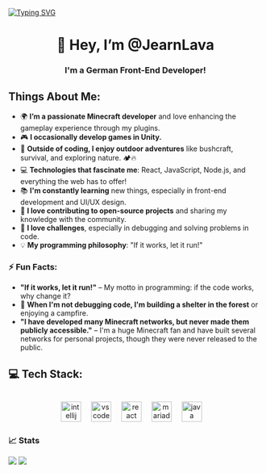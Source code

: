<a href="https://git.io/typing-svg"><img src="https://readme-typing-svg.herokuapp.com?font=Fira+Code&pause=1000&color=00F7BB&center=true&vCenter=true&width=1000&lines=If+it+works%2C+let+it+run!;In+programming%2C+there+are+no+errors%2C+only+undiscovered+features.;Code+that+works%2C+doesn't+get+touched." alt="Typing SVG" /></a>

<h1 align="center">👋 Hey, I’m @JearnLava</h1>
<h3 align="center">I'm a German Front-End Developer!</h3>

## Things About Me:
- 🌍 **I’m a passionate Minecraft developer** and love enhancing the gameplay experience through my plugins.
- 🎮 **I occasionally develop games in Unity.**
- 🌲 **Outside of coding, I enjoy outdoor adventures** like bushcraft, survival, and exploring nature. 🏕️🔥
- 💻 **Technologies that fascinate me**: React, JavaScript, Node.js, and everything the web has to offer!
- 📚 **I'm constantly learning** new things, especially in front-end development and UI/UX design.
- 🤝 **I love contributing to open-source projects** and sharing my knowledge with the community.
- 🧩 **I love challenges**, especially in debugging and solving problems in code.
- 💡 **My programming philosophy**: "If it works, let it run!"

### ⚡ **Fun Facts:**
- **"If it works, let it run!"** – My motto in programming: if the code works, why change it?
- 🌳 **When I'm not debugging code, I'm building a shelter in the forest** or enjoying a campfire.
- **"I have developed many Minecraft networks, but never made them publicly accessible."** – I'm a huge Minecraft fan and have built several networks for personal projects, though they were never released to the public.

## 💻 Tech Stack:

<br clear="both">

<div align="center">
  <img src="https://cdn.jsdelivr.net/gh/devicons/devicon/icons/intellij/intellij-original.svg" height="40" alt="intellij logo"  />
  <img width="12" />
  <img src="https://cdn.jsdelivr.net/gh/devicons/devicon/icons/vscode/vscode-original.svg" height="40" alt="vscode logo"  />
  <img width="12" />
  <img src="https://img.shields.io/badge/react-%2320232a.svg?style=for-the-badge&logo=react&logoColor=%2361DAFB" height="40" alt="react logo"  />
  <img width="12" />
  <img src="https://cdn.jsdelivr.net/gh/devicons/devicon@latest/icons/mariadb/mariadb-original-wordmark.svg" height="40" alt="mariadb logo"  />
  <img width="12" />
  <img src="https://cdn.jsdelivr.net/gh/devicons/devicon/icons/java/java-original.svg" height="40" alt="java logo"  />
  <img width="12" />
</div>

###

### 📈 Stats
![](https://github-readme-stats.vercel.app/api?username=JearnLava&theme=cobalt&hide_border=false&include_all_commits=false&count_private=false) ![](https://github-readme-streak-stats.herokuapp.com/?user=JearnLava&theme=cobalt&hide_border=false)

<!---
JearnLava/JearnLava is a ✨ special ✨ repository because its `README.md` (this file) appears on your GitHub profile.
You can click the Preview link to take a look at your changes.
--->

